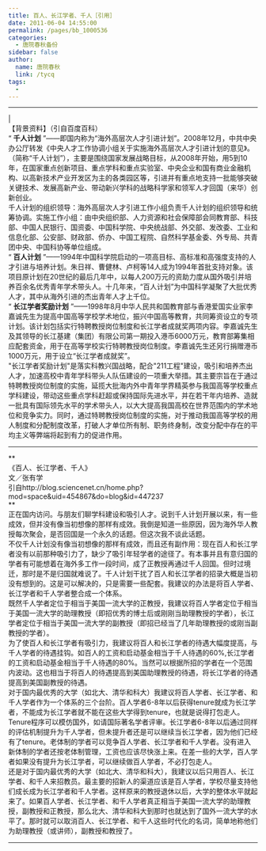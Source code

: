 ```yaml
---
title: 百人、长江学者、千人［引用］
date: 2011-06-04 14:55:00
permalink: /pages/bb_1000536
categories: 
  - 唐院春秋备份
sidebar: false
author: 
  name: 唐院春秋
  link: /tycq
tags: 
  - 
---
```


* * *

  
|  
【背景资料】（引自百度百科）  
“ **千人计划**
”——即国内称为“海外高层次人才引进计划”。2008年12月，中共中央办公厅转发《中央人才工作协调小组关于实施海外高层次人才引进计划的意见》。（简称“千人计划”），主要是围绕国家发展战略目标，从2008年开始，用5到10年，在国家重点创新项目、重点学科和重点实验室、中央企业和国有商业金融机构、以高新技术产业开发区为主的各类园区等，引进并有重点地支持一批能够突破关键技术、发展高新产业、带动新兴学科的战略科学家和领军人才回国（来华）创新创业。  
千人计划的组织领导：海外高层次人才引进工作小组负责千人计划的组织领导和统筹协调。实施工作小组：由中央组织部、人力资源和社会保障部会同教育部、科技部、中国人民银行、国资委、中国科学院、中央统战部、外交部、发改委、工业和信息化部、公安部、财政部、侨办、中国工程院、自然科学基金委、外专局、共青团中央、中国科协等单位组成。  
“ **百人计划**
”——1994年中国科学院启动的一项高目标、高标准和高强度支持的人才引进与培养计划。朱日祥、曹健林、卢柯等14人成为1994年首批支持对象。该项目原计划在20世纪的最后几年中，以每人200万元的资助力度从国外吸引并培养百余名优秀青年学术带头人。十几年来，“百人计划”为中国科学凝聚了大批优秀人才，其中从海外引进的杰出青年人才上千位。  
“ **长江学者奖励计划**
”——1998年8月中华人民共和国教育部与香港爱国实业家李嘉诚先生为提高中国高等学校学术地位，振兴中国高等教育，共同筹资设立的专项计划。该计划包括实行特聘教授岗位制度和长江学者成就奖两项内容。李嘉诚先生及其领导的长江基建（集团）有限公司第一期投入港币6000万元，教育部筹集相应配套资金，用于在高等学校实行特聘教授岗位制度。李嘉诚先生还另行捐赠港币1000万元，用于设立“长江学者成就奖”。  
"长江学者奖励计划"是落实科教兴国战略，配合"211工程"建设，吸引和培养杰出人才，加速高校中青年学科带头人队伍建设的一项重大举措。其主要宗旨在于通过特聘教授岗位制度的实施，延揽大批海内外中青年学界精英参与我国高等学校重点学科建设，带动这些重点学科赶超或保持国际先进水平，并在若干年内培养、造就一批具有国际领先水平的学术带头人，以大大提高我国高校在世界范围内的学术地位和竞争实力。同时，通过特聘教授岗位制度的实施，对于推动我国高等学校的用人制度和分配制度改革，打破人才单位所有制、职务终身制，改变分配中存在的平均主义等弊端将起到有力的促进作用。  

* * *

**  
《百人、长江学者、千人》  
文／张有学  
引自http://blog.sciencenet.cn/home.php?mod=space&uid=454867&do=blog&id=447237  
**  
正在国内访问。与朋友们聊学科建设和吸引人才。说到千人计划开展以来，有一些成效，但并没有像当初想像的那样有成效。我倒是知道一些原因，因为海外华人教授每次聚会，是否回国是一个永久的话题。但这次我不谈此话题。  
不仅千人计划没有像当初想像的那样有成效，而且还有副作用：现在百人和长江学者没有以前那种吸引力了，缺少了吸引年轻学者的途径了。有本事并且有意归国的学者有可能想着在海外多工作一段时间，成了正教授再通过千人回国。但时过境迁，那时是不是归国就难说了。千人计划干扰了百人和长江学者的招录大概是当初没有想到的。这是可以解决的，只是需要一些配套。我建议的办法是将百人学者、长江学者和千人学者整合成一个体系。  
既然千人学者定位于相当于美国一流大学的正教授，我建议将百人学者定位于相当于美国一流大学的助理教授（即招优秀的博士后或刚刚当助理教授的学者），长江学者定位于相当于美国一流大学的副教授（即招已经当了几年助理教授的或刚当副教授的学者）。  
为了使百人和长江学者有吸引力，我建议将百人和长江学者的待遇大幅度提高，与千人学者的待遇挂钩。如百人的工资和启动基金相当于千人待遇的60%,长江学者的工资和启动基金相当于千人待遇的80%。当然可以根据所招的学者在一个范围内波动。这也相当于将百人的待遇提高到美国助理教授的待遇，将长江学者的待遇提高到美国副教授的待遇。  
对于国内最优秀的大学（如北大、清华和科大）我建议将百人学者、长江学者、和千人学者作为一个体系的三个台阶。百人学者6-8年以后获得tenure就成为长江学者，不能成为长江学者就不能在这些大学得到tenure，也就是说得打包走人。Tenure程序可以模仿国外，如请国际著名学者评审。长江学者6-8年以后通过同样的评估机制提升为千人学者，但未提升者还是可以继续当长江学者，因为他们已经有了tenure。老体制的学者可以竞争百人学者、长江学者和千人学者。没有进入新体制的学者还按老体制管理，工资也应该尽快涨上来。在差一些的大学，百人学者如果没有提升为长江学者，可以继续做百人学者，不必打包走人。  
还是对于国内最优秀的大学（如北大、清华和科大），我建议以后只用百人、长江学者、和千人来招教员。最主要的招新人的渠道应该是百人学者，学校尽量支持他们成长成为长江学者和千人学者。这样原来的教授退休以后，大学的整体水平就起来了。如果百人学者、长江学者、和千人学者真正相当于美国一流大学的助理教授，副教授和正教授，那么北大、清华和科大到那时也就达到了国外一流大学的水平了。那时就可以取消百人、长江学者、和千人这些时代化的名词，简单地称他们为助理教授（或讲师），副教授和教授了。  
  
  
---